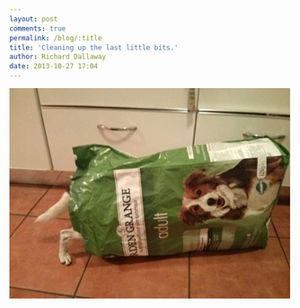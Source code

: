 ```yaml
---
layout: post
comments: true
permalink: /blog/:title
title: 'Cleaning up the last little bits.'
author: Richard Dallaway
date: 2013-10-27 17:04
---
```


<div><a href="/media/tp_IMG_20131027_170134.jpg"><img src="/media/tp_thumb_IMG_20131027_170134.jpg" width="500" height="375"/></a></div>


  
      
